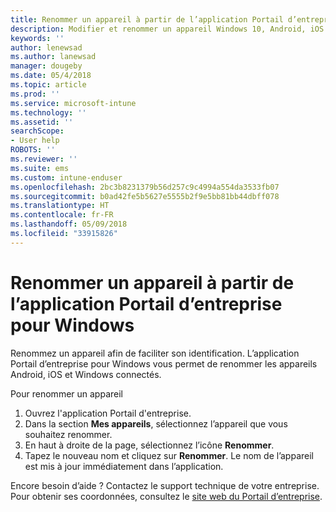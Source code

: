 ```yaml
---
title: Renommer un appareil à partir de l’application Portail d’entreprise Intune pour Windows
description: Modifier et renommer un appareil Windows 10, Android, iOS ou Microsoft HoloLens dans l’application Portail d’entreprise Intune pour Windows
keywords: ''
author: lenewsad
ms.author: lanewsad
manager: dougeby
ms.date: 05/4/2018
ms.topic: article
ms.prod: ''
ms.service: microsoft-intune
ms.technology: ''
ms.assetid: ''
searchScope:
- User help
ROBOTS: ''
ms.reviewer: ''
ms.suite: ems
ms.custom: intune-enduser
ms.openlocfilehash: 2bc3b8231379b56d257c9c4994a554da3533fb07
ms.sourcegitcommit: b0ad42fe5b5627e5555b2f9e5bb81bb44dbff078
ms.translationtype: HT
ms.contentlocale: fr-FR
ms.lasthandoff: 05/09/2018
ms.locfileid: "33915826"
---
```

# <a name="rename-device-from-the-company-portal-app-for-windows"></a>Renommer un appareil à partir de l’application Portail d’entreprise pour Windows
Renommez un appareil afin de faciliter son identification. L’application Portail d’entreprise pour Windows vous permet de renommer les appareils Android, iOS et Windows connectés. 

Pour renommer un appareil
1. Ouvrez l'application Portail d'entreprise.
2. Dans la section **Mes appareils**, sélectionnez l’appareil que vous souhaitez renommer.
3. En haut à droite de la page, sélectionnez l’icône **Renommer**. 
4. Tapez le nouveau nom et cliquez sur **Renommer**. Le nom de l’appareil est mis à jour immédiatement dans l’application. 

Encore besoin d’aide ? Contactez le support technique de votre entreprise. Pour obtenir ses coordonnées, consultez le [site web du Portail d’entreprise](https://portal.manage.microsoft.com#HelpDeskDialog).
